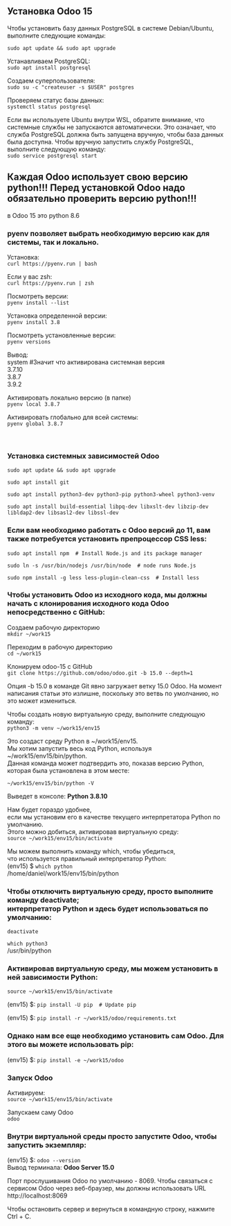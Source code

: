 ## Установка Odoo 15

Чтобы установить базу данных PostgreSQL в системе Debian/Ubuntu, выполните следующие команды:

`sudo apt update && sudo apt upgrade`

Устанавливаем PostgreSQL: <br>
`sudo apt install postgresql`

Создаем суперпользователя: <br>
`sudo su -c "createuser -s $USER" postgres`

Проверяем статус базы данных: <br>
`systemctl status postgresql`

Если вы используете Ubuntu внутри WSL, обратите внимание, 
что системные службы не запускаются автоматически. Это означает, 
что служба PostgreSQL должна быть запущена вручную, чтобы база данных была доступна. 
Чтобы вручную запустить службу PostgreSQL, выполните следующую команду: <br>
`sudo service postgresql start`

## Каждая Odoo использует свою версию python!!! Перед установкой Odoo надо обязательно проверить версию python!!!
в Odoo 15 это python 8.6
### **pyenv** позволяет выбрать необходимую версию как для системы, так и локально.
Установка:<br>
`curl https://pyenv.run | bash`

Если у вас zsh: <br>
`curl https://pyenv.run | zsh`

Посмотреть версии: <br>
`pyenv install --list`

Установка определенной версии: <br>
`pyenv install 3.8`

Посмотреть установленные версии: <br>
`pyenv versions`

Вывод: <br>
system #Значит что активирована системная версия <br>
3.7.10 <br>
3.8.7 <br>
3.9.2

Активировать локально версию (в папке) <br>
`pyenv local 3.8.7`

Активировать глобально для всей системы: <br>
`pyenv global 3.8.7`
<br>
<br>
<br>
### Установка системных зависимостей Odoo
`sudo apt update && sudo apt upgrade`

`sudo apt install git`

`sudo apt install python3-dev python3-pip python3-wheel python3-venv`

`sudo apt install build-essential libpq-dev libxslt-dev libzip-dev libldap2-dev libsasl2-dev libssl-dev`

### Если вам необходимо работать с Odoo версий до 11, вам также потребуется установить препроцессор CSS less:
`sudo apt install npm  # Install Node.js and its package manager`

`sudo ln -s /usr/bin/nodejs /usr/bin/node  # node runs Node.js`

`sudo npm install -g less less-plugin-clean-css  # Install less`

### Чтобы установить Odoo из исходного кода, мы должны начать с клонирования исходного кода Odoo непосредственно с GitHub:
Создаем рабочую директорию <br>
`mkdir ~/work15`

Переходим в рабочую директорию <br>
`cd ~/work15`

Клонируем odoo-15 c GitHub <br>
`git clone https://github.com/odoo/odoo.git -b 15.0 --depth=1`

Опция -b 15.0 в команде Git явно загружает ветку 15.0 Odoo. На момент написания статьи это излишне, поскольку это ветвь по умолчанию, но это может измениться.

Чтобы создать новую виртуальную среду, выполните следующую команду: <br>
`python3 -m venv ~/work15/env15`

Это создаст среду Python в ~/work15/env15. <br>
Мы хотим запустить весь код Python, используя ~/work15/env15/bin/python. <br>
Данная команда может подтвердить это, показав версию Python, которая была установлена в этом месте: <br>

`~/work15/env15/bin/python -V` <br>

Выведет в консоле: **Python 3.8.10**


Нам будет гораздо удобнее, <br>
если мы установим его в качестве текущего интерпретатора Python по умолчанию. <br>
Этого можно добиться, активировав виртуальную среду: <br>
`source ~/work15/env15/bin/activate`

Мы можем выполнить команду which, чтобы убедиться, <br>
что используется правильный интерпретатор Python: <br>
(env15) $ `which python` <br>
/home/daniel/work15/env15/bin/python

### Чтобы отключить виртуальную среду, просто выполните команду deactivate; <br> интерпретатор Python и здесь будет использоваться по умолчанию:
`deactivate`

`which python3` <br>
/usr/bin/python

### Активировав виртуальную среду, мы можем установить в ней зависимости Python:
`source ~/work15/env15/bin/activate`

(env15) $: `pip install -U pip  # Update pip`

(env15) $: `pip install -r ~/work15/odoo/requirements.txt`

### Однако нам все еще необходимо установить сам Odoo. Для этого вы можете использовать pip:
(env15) $: `pip install -e ~/work15/odoo`

### Запуск Odoo
Активируем: <br>
`source ~/work15/env15/bin/activate`

Запускаем саму Odoo <br>
`odoo`

### Внутри виртуальной среды просто запустите Odoo, чтобы запустить экземпляр:
(env15) $: `odoo --version` <br>
Вывод терминала: **Odoo Server 15.0**

Порт прослушивания Odoo по умолчанию - 8069. Чтобы связаться с сервисом Odoo через веб-браузер, мы должны использовать URL http://localhost:8069

Чтобы остановить сервер и вернуться в командную строку, нажмите Ctrl + C.



